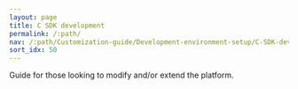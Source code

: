 ```yaml
---
layout: page
title: C SDK development
permalink: /:path/
nav: /:path/Customization-guide/Development-environment-setup/C-SDK-development
sort_idx: 50
---
```


Guide for those looking to modify and/or extend the platform.
